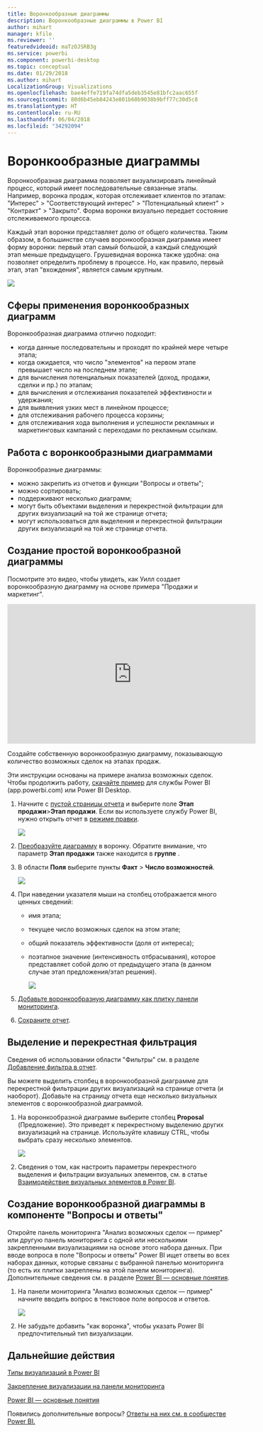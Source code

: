 ```yaml
---
title: Воронкообразные диаграммы
description: Воронкообразные диаграммы в Power BI
author: mihart
manager: kfile
ms.reviewer: ''
featuredvideoid: maTzOJSRB3g
ms.service: powerbi
ms.component: powerbi-desktop
ms.topic: conceptual
ms.date: 01/29/2018
ms.author: mihart
LocalizationGroup: Visualizations
ms.openlocfilehash: bae4effe719fa74dfa5deb3545e81bfc2aac655f
ms.sourcegitcommit: 80d6b45eb84243e801b60b9038b9bff77c30d5c8
ms.translationtype: HT
ms.contentlocale: ru-RU
ms.lasthandoff: 06/04/2018
ms.locfileid: "34292094"
---
```

# <a name="funnel-charts"></a>Воронкообразные диаграммы
Воронкообразная диаграмма позволяет визуализировать линейный процесс, который имеет последовательные связанные этапы. Например, воронка продаж, которая отслеживает клиентов по этапам: "Интерес" \> "Соответствующий интерес" \> "Потенциальный клиент" \> "Контракт" \> "Закрыто".  Форма воронки визуально передает состояние отслеживаемого процесса.

Каждый этап воронки представляет долю от общего количества. Таким образом, в большинстве случаев воронкообразная диаграмма имеет форму воронки: первый этап самый большой, а каждый следующий этап меньше предыдущего.  Грушевидная воронка также удобна: она позволяет определить проблему в процессе.  Но, как правило, первый этап, этап "вхождения", является самым крупным.

![](media/power-bi-visualization-funnel-charts/funnelplain.png)

## <a name="when-to-use-a-funnel-chart"></a>Сферы применения воронкообразных диаграмм
Воронкообразная диаграмма отлично подходит:

* когда данные последовательны и проходят по крайней мере четыре этапа;
* когда ожидается, что число "элементов" на первом этапе превышает число на последнем этапе;
* для вычисления потенциальных показателей (доход, продажи, сделки и пр.) по этапам;
* для вычисления и отслеживания показателей эффективности и удержания;
* для выявления узких мест в линейном процессе;
* для отслеживания рабочего процесса корзины;
* для отслеживания хода выполнения и успешности рекламных и маркетинговых кампаний с переходами по рекламным ссылкам.

## <a name="working-with-funnel-charts"></a>Работа с воронкообразными диаграммами
Воронкообразные диаграммы:

* можно закрепить из отчетов и функции "Вопросы и ответы";
* можно сортировать;
* поддерживают несколько диаграмм;
* могут быть объектами выделения и перекрестной фильтрации для других визуализаций на той же странице отчета;
* могут использоваться для выделения и перекрестной фильтрации других визуализаций на той же странице отчета.

## <a name="create-a-basic-funnel-chart"></a>Создание простой воронкообразной диаграммы
Посмотрите это видео, чтобы увидеть, как Уилл создает воронкообразную диаграмму на основе примера "Продажи и маркетинг".

<iframe width="560" height="315" src="https://www.youtube.com/embed/qKRZPBnaUXM" frameborder="0" allow="autoplay; encrypted-media" allowfullscreen></iframe>


Создайте собственную воронкообразную диаграмму, показывающую количество возможных сделок на этапах продаж.

Эти инструкции основаны на примере анализа возможных сделок. Чтобы продолжить работу, [скачайте пример](sample-datasets.md) для службы Power BI (app.powerbi.com) или Power BI Desktop.   

1. Начните с [пустой страницы отчета](power-bi-report-add-page.md) и выберите поле **Этап продажи**\>**Этап продажи**. Если вы используете службу Power BI, нужно открыть отчет в [режиме правки](service-interact-with-a-report-in-editing-view.md).
   
    ![](media/power-bi-visualization-funnel-charts/funnelselectfield_new.png)
2. [Преобразуйте диаграмму](power-bi-report-change-visualization-type.md) в воронку. Обратите внимание, что параметр **Этап продажи** также находится в **группе** . 
3. В области **Поля** выберите пункты **Факт** \> **Число возможностей**.
   
    ![](media/power-bi-visualization-funnel-charts/power-bi-funnel.png)
4. При наведении указателя мыши на столбец отображается много ценных сведений:
   
   * имя этапа;
   * текущее число возможных сделок на этом этапе;
   * общий показатель эффективности (доля от интереса); 
   * поэтапное значение (интенсивность отбрасывания), которое представляет собой долю от предыдущего этапа (в данном случае этап предложения/этап решения).
     
     ![](media/power-bi-visualization-funnel-charts/funnelhover_new.png)
5. [Добавьте воронкообразную диаграмму как плитку панели мониторинга](service-dashboard-tiles.md). 
6. [Сохраните отчет](service-report-save.md).

## <a name="highlighting-and-cross-filtering"></a>Выделение и перекрестная фильтрация
Сведения об использовании области "Фильтры" см. в разделе [Добавление фильтра в отчет](power-bi-report-add-filter.md).

Вы можете выделить столбец в воронкообразной диаграмме для перекрестной фильтрации других визуализаций на странице отчета (и наоборот). Добавьте на страницу отчета еще несколько визуальных элементов с воронкообразной диаграммой.

1. На воронкообразной диаграмме выберите столбец **Proposal** (Предложение). Это приведет к перекрестному выделению других визуализаций на странице. Используйте клавишу CTRL, чтобы выбрать сразу несколько элементов.
   
   ![](media/power-bi-visualization-funnel-charts/funnelchartnoowl.gif)
2. Сведения о том, как настроить параметры перекрестного выделения и фильтрации визуальных элементов, см. в статье [Взаимодействие визуальных элементов в Power BI](service-reports-visual-interactions.md).

## <a name="create-a-funnel-chart-in-qa"></a>Создание воронкообразной диаграммы в компоненте "Вопросы и ответы"
Откройте панель мониторинга "Анализ возможных сделок — пример" или другую панель мониторинга с одной или несколькими закрепленными визуализациями на основе этого набора данных.  При вводе вопроса в поле "Вопросы и ответы" Power BI ищет ответы во всех наборах данных, которые связаны с выбранной панелью мониторинга (то есть их плитки закреплены на этой панели мониторинга). Дополнительные сведения см. в разделе [Power BI — основные понятия](service-basic-concepts.md).

1. На панели мониторинга "Анализ возможных сделок — пример" начните вводить вопрос в текстовое поле вопросов и ответов.
   
   ![](media/power-bi-visualization-funnel-charts/funnelfromqna_new.png)
   
2. Не забудьте добавить "как воронка", чтобы указать Power BI предпочтительный тип визуализации.

## <a name="next-steps"></a>Дальнейшие действия
[Типы визуализаций в Power BI](power-bi-visualization-types-for-reports-and-q-and-a.md)

[Закрепление визуализации на панели мониторинга](service-dashboard-pin-tile-from-report.md)

[Power BI — основные понятия](service-basic-concepts.md)

Появились дополнительные вопросы? [Ответы на них см. в сообществе Power BI.](http://community.powerbi.com/)

